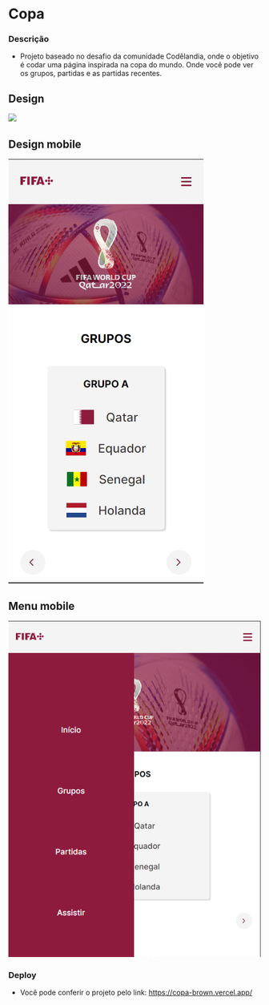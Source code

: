 # Copa
### Descrição
- Projeto baseado no desafio da comunidade Codêlandia, onde o objetivo é codar uma página inspirada na copa do mundo. Onde você pode ver os grupos, partidas e as partidas recentes.


## Design 

<img src="https://cdn.discordapp.com/attachments/694618905838092319/1052386570713436170/Home.jpg">

## Design mobile
<img src="assets/imagens/design-mobile.png">

## Menu mobile 
<img src="assets/imagens/menu-mobile.png">

### Deploy
- Você pode conferir o projeto pelo link: https://copa-brown.vercel.app/
